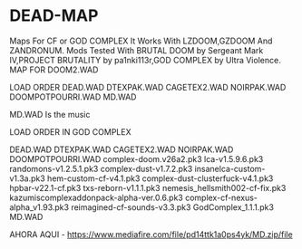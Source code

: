 # DEAD-MAP
Maps For CF or GOD COMPLEX
It Works With LZDOOM,GZDOOM And ZANDRONUM.
Mods Tested With BRUTAL DOOM by Sergeant Mark IV,PROJECT BRUTALITY by pa1nki113r,GOD COMPLEX by Ultra Violence.
MAP FOR DOOM2.WAD

LOAD ORDER
DEAD.WAD
DTEXPAK.WAD
CAGETEX2.WAD
NOIRPAK.WAD
DOOMPOTPOURRI.WAD
MD.WAD


MD.WAD Is the music

LOAD ORDER IN GOD COMPLEX


DEAD.WAD
DTEXPAK.WAD
CAGETEX2.WAD
NOIRPAK.WAD
DOOMPOTPOURRI.WAD
complex-doom.v26a2.pk3
lca-v1.5.9.6.pk3
randomons-v1.2.5.1.pk3
complex-dust-v1.7.2.pk3
insanelca-custom-v1.3a.pk3
hem-custom-cf-v4.1.pk3
complex-dust-clusterfuck-v4.1.pk3
hpbar-v22.1-cf.pk3
txs-reborn-v1.1.1.pk3
nemesis_hellsmith002-cf-fix.pk3
kazumiscomplexaddonpack-alpha-ver.0.6.pk3
complex-cf-nexus-alpha_v1.93.pk3
reimagined-cf-sounds-v3.3.pk3
GodComplex_1.1.1.pk3
MD.WAD

AHORA AQUI - https://www.mediafire.com/file/pd14ttk1a0ps4yk/MD.zip/file
